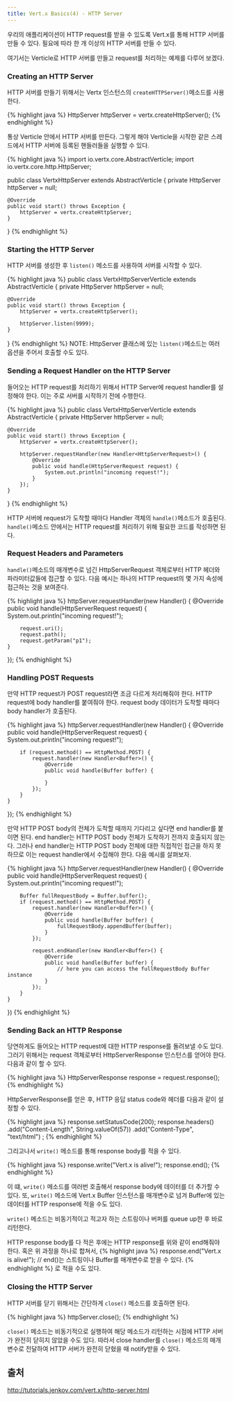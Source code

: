 ```yaml
---
title: Vert.x Basics(4) - HTTP Server
---
```


우리의 애플리케이션이 HTTP request를 받을 수 있도록 Vert.x를 통해 HTTP 서버를 만들 수 있다. 필요에 따라 한 개 이상의 HTTP 서버를 만들 수 있다.

여기서는 Verticle로 HTTP 서버를 만들고 request를 처리하는 예제를 다루어 보겠다.

### Creating an HTTP Server
HTTP 서버를 만들기 위해서는 Vertx 인스턴스의 `createHTTPServer()`메소드를 사용한다.

{% highlight java %}
HttpServer httpServer = vertx.createHttpServer();
{% endhighlight %}

통상 Verticle 안에서 HTTP 서버를 만든다. 그렇게 해야 Verticle을 시작한 같은 스레드에서 HTTP 서버에 등록된 핸들러들을 실행할 수 있다.

{% highlight java %}
import io.vertx.core.AbstractVerticle;
import io.vertx.core.http.HttpServer;

public class VertxHttpServer extends AbstractVerticle {
    private HttpServer httpServer = null;

    @Override
    public void start() throws Exception {
        httpServer = vertx.createHttpServer;
    }
}
{% endhighlight %}

### Starting the HTTP Server
HTTP 서버를 생성한 후 `listen()` 메소드를 사용하여 서버를 시작할 수 있다.

{% highlight java %}
public class VertxHttpServerVerticle extends AbstractVerticle {
    private HttpServer httpServer = null;

    @Override
    public void start() throws Exception {
        httpServer = vertx.createHttpServer();

        httpServer.listen(9999);
    }
}
{% endhighlight %}
NOTE: HttpServer 클래스에 있는 `listen()`메소드는 여러 옵션을 주어서 호출할 수도 있다.

### Sending a Request Handler on the HTTP Server
들어오는 HTTP request를 처리하기 위해서 HTTP Server에 request handler를 설정해야 한다. 이는 주로 서버를 시작하기 전에 수행한다.

{% highlight java %}
public class VertxHttpServerVerticle extends AbstractVerticle {
    private HttpServer httpServer = null;

    @Override
    public void start() throws Exception {
        httpServer = vertx.createHttpServer();

        httpServer.requestHandler(new Handler<HttpServerRequest>() {
            @Override
            public void handle(HttpServerRequest request) {
                System.out.println("incoming request!");
            }
        });
    }
}
{% endhighlight %}

HTTP 서버에 request가 도착할 때마다 Handler 객체의 `handle()`메소드가 호출된다. `handle()`메소드 안에서는 HTTP request를 처리하기 위해 필요한 코드를 작성하면 된다.

### Request Headers and Parameters
`handle()`메소드의 매개변수로 넘긴 HttpServerRequest 객체로부터 HTTP 헤더와 파라미터값들에 접근할 수 있다.
다음 예시는 하나의 HTTP request의 몇 가지 속성에 접근하는 것을 보여준다.

{% highlight java %}
httpServer.requestHandler(new Handler<HttpServerRequest>() {
    @Override
    public void handle(HttpServerRequest request) {
        System.out.println("incoming request!");

        request.uri();
        request.path();
        request.getParam("p1");
    }
});
{% endhighlight %}

### Handling POST Requests
만약 HTTP request가 POST request라면 조금 다르게 처리해줘야 한다. HTTP request에 body handler를 붙여줘야 한다. request body 데이터가 도착할 때마다 body handler가 호출된다.

{% highlight java %}
httpServer.requestHandler(new Handler<HttpServerRequest>() {
    @Override
    public void handle(HttpServerRequest request) {
        System.out.println("incoming request!");

        if (request.method() == HttpMethod.POST) {
            request.handler(new Handler<Buffer>() {
                @Override
                public void handle(Buffer buffer) {

                }
            });
        }
    }
});
{% endhighlight %}

만약 HTTP POST body의 전체가 도착할 때까지 기다리고 싶다면 end handler를 붙이면 된다. end handler는 HTTP POST body 전체가 도착하기 전까지 호출되지 않는다. 그러나 end handler는 HTTP POST body 전체에 대한 직접적인 접근을 하지 못하므로 이는 request handler에서 수집해야 한다. 다음 예시를 살펴보자.

{% highlight java %}
httpServer.requestHandler(new Handler<HttpServerRequest>() {
    @Override
    public void handle(HttpServerRequest request) {
        System.out.println("incoming request!");

        Buffer fullRequestBody = Buffer.buffer();
        if (request.method() == HttpMethod.POST) {
            request.handler(new Handler<Buffer>() {
                @Override
                public void handle(Buffer buffer) {
                    fullRequestBody.appendBuffer(buffer);
                }
            });

            request.endHandler(new Handler<Buffer>() {
                @Override
                public void handle(Buffer buffer) {
                    // here you can access the fullRequestBody Buffer instance
                }
            });
        }
    }
})
{% endhighlight %}

### Sending Back an HTTP Response
당연하게도 들어오는 HTTP request에 대한 HTTP response를 돌려보낼 수도 있다. 그러기 위해서는 request 객체로부터 HttpServerResponse 인스턴스를 얻어야 한다.
다음과 같이 할 수 있다.

{% highlight java %}
HttpServerResponse response = request.response();
{% endhighlight %}

HttpServerResponse를 얻은 후, HTTP 응답 status code와 헤더를 다음과 같이 설정할 수 있다.

{% highlight java %}
response.setStatusCode(200);
response.headers()
    .add("Content-Length", String.valueOf(57))
    .add("Content-Type", "text/html")
;
{% endhighlight %}

그리고나서 `write()` 메소드를 통해 response body를 적을 수 있다.

{% highlight java %}
response.write("Vert.x is alive!");
response.end();
{% endhighlight %}

이 떄, `write()` 메소드를 여러번 호출해서 response body에 데이터를 더 추가할 수 있다. 또, `write()` 메소드에 Vert.x Buffer 인스턴스를 매개변수로 넘겨 Buffer에 있는 데이터를 HTTP response에 적을 수도 있다.

`write()` 메소드는 비동기적이고 적고자 하는 스트링이나 버퍼를 queue up한 후 바로 리턴한다.

HTTP response body를 다 적은 후에는 HTTP response를 위와 같이 end해줘야 한다. 혹은 위 과정을 하나로 합쳐서,
{% highlight java %}
response.end("Vert.x is alive!");   // end()는 스트링이나 Buffer를 매개변수로 받을 수 있다.
{% endhighlight %}
로 적을 수도 있다.

### Closing the HTTP Server
HTTP 서버를 닫기 위해서는 간단하게 `close()` 메소드를 호출하면 된다.

{% highlight java %}
httpServer.close();
{% endhighlight %}

`close()` 메소드는 비동기적으로 실행하여 해당 메소드가 리턴하는 시점에 HTTP 서버가 완전히 닫히지 않았을 수도 있다. 따라서 close handler를 `close()` 메소드의 매개변수로 전달하여 HTTP 서버가 완전히 닫혔을 때 notify받을 수 있다.

## 출처
http://tutorials.jenkov.com/vert.x/http-server.html